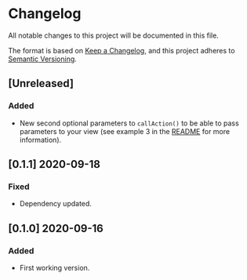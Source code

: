 # Changelog

All notable changes to this project will be documented in this file.

The format is based on [Keep a Changelog](https://keepachangelog.com/en/1.0.0/),
and this project adheres to [Semantic Versioning](https://semver.org/spec/v2.0.0.html).

## [Unreleased]

### Added

- New second optional parameters to `callAction()` to be able to pass parameters to your view (see example 3 in the [README](readme.md) for more information).

## [0.1.1] 2020-09-18

### Fixed

- Dependency updated.

## [0.1.0] 2020-09-16

### Added

- First working version.
